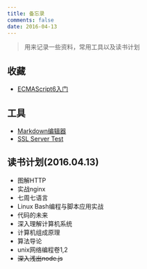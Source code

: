 ```yaml
---
title: 备忘录
comments: false
date: 2016-04-13
---
```

> 用来记录一些资料，常用工具以及读书计划

## 收藏
- [ECMAScript6入门](http://es6.ruanyifeng.com/)

## 工具
- [Markdown编辑器](https://maxiang.io/)
- [SSL Server Test](https://www.ssllabs.com/ssltest/)

## 读书计划(2016.04.13)
- 图解HTTP
- 实战nginx
- 七周七语言
- Linux Bash编程与脚本应用实战
- 代码的未来
- 深入理解计算机系统
- 计算机组成原理
- 算法导论
- unix网络编程卷1,2
- ~~深入浅出node.js~~